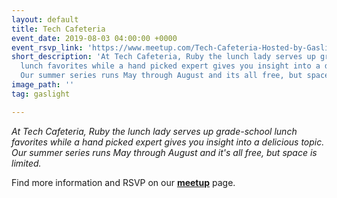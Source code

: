 ```yaml
---
layout: default
title: Tech Cafeteria
event_date: 2019-08-03 04:00:00 +0000
event_rsvp_link: 'https://www.meetup.com/Tech-Cafeteria-Hosted-by-Gaslight/'
short_description: 'At Tech Cafeteria, Ruby the lunch lady serves up grade-school
  lunch favorites while a hand picked expert gives you insight into a delicious topic.
  Our summer series runs May through August and its all free, but space is limited. '
image_path: ''
tag: gaslight

---
```

_At Tech Cafeteria, Ruby the lunch lady serves up grade-school lunch favorites while a hand picked expert gives you insight into a delicious topic. Our summer series runs May through August and it's all free, but space is limited._

Find more information and RSVP on our [**meetup**](https://www.meetup.com/Tech-Cafeteria-Hosted-by-Gaslight/ "Meetup: Tech Cafeteria") page.
